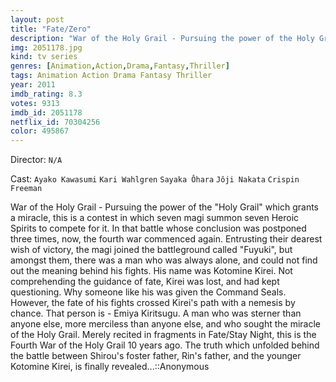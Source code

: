 ```yaml
---
layout: post
title: "Fate/Zero"
description: "War of the Holy Grail - Pursuing the power of the Holy Grail which grants a miracle, this is a contest in which seven magi summon seven Heroic Spirits to compete for it. In that battle whose conclusion was postponed three times, now, the fourth war commenced again. Entrusting their dearest wish of victory, the magi joined the battleground called Fuyuki, but amongst them, there was a man who was always alone, and could.."
img: 2051178.jpg
kind: tv series
genres: [Animation,Action,Drama,Fantasy,Thriller]
tags: Animation Action Drama Fantasy Thriller 
year: 2011
imdb_rating: 8.3
votes: 9313
imdb_id: 2051178
netflix_id: 70304256
color: 495867
---
```

Director: `N/A`  

Cast: `Ayako Kawasumi` `Kari Wahlgren` `Sayaka Ôhara` `Jôji Nakata` `Crispin Freeman` 

War of the Holy Grail - Pursuing the power of the "Holy Grail" which grants a miracle, this is a contest in which seven magi summon seven Heroic Spirits to compete for it. In that battle whose conclusion was postponed three times, now, the fourth war commenced again. Entrusting their dearest wish of victory, the magi joined the battleground called "Fuyuki", but amongst them, there was a man who was always alone, and could not find out the meaning behind his fights. His name was Kotomine Kirei. Not comprehending the guidance of fate, Kirei was lost, and had kept questioning. Why someone like his was given the Command Seals. However, the fate of his fights crossed Kirei's path with a nemesis by chance. That person is - Emiya Kiritsugu. A man who was sterner than anyone else, more merciless than anyone else, and who sought the miracle of the Holy Grail. Merely recited in fragments in Fate/Stay Night, this is the Fourth War of the Holy Grail 10 years ago. The truth which unfolded behind the battle between Shirou's foster father, Rin's father, and the younger Kotomine Kirei, is finally revealed...::Anonymous